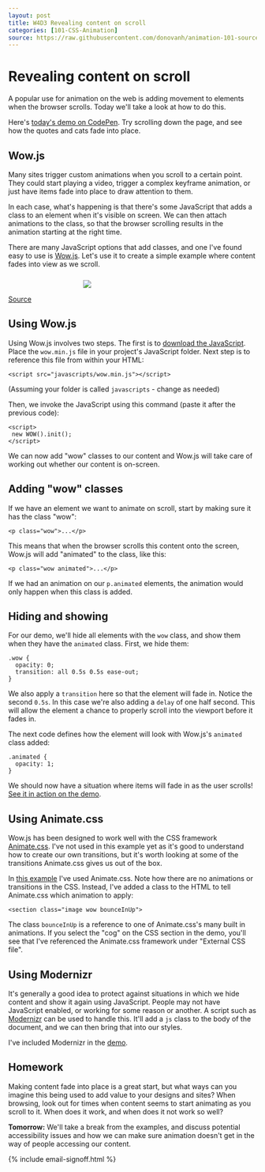 ```yaml
---
layout: post
title: W4D3 Revealing content on scroll
categories: [101-CSS-Animation]
source: https://raw.githubusercontent.com/donovanh/animation-101-source/master/src/_posts/2015-03-01-101W4D3.md
---
```


# Revealing content on scroll

A popular use for animation on the web is adding movement to elements when the browser scrolls. Today we'll take a look at how to do this.

Here's [today's demo on CodePen](http://codepen.io/donovanh/pen/gbVMjm). Try scrolling down the page, and see how the quotes and cats fade into place.

## Wow.js

Many sites trigger custom animations when you scroll to a certain point. They could start playing a video, trigger a complex keyframe animation, or just have items fade into place to draw attention to them.

In each case, what's happening is that there's some JavaScript that adds a class to an element when it's visible on screen. We can then attach animations to the class, so that the browser scrolling results in the animation starting at the right time.

There are many JavaScript options that add classes, and one I've found easy to use is [Wow.js](http://mynameismatthieu.com/WOW/). Let's use it to create a simple example where content fades into view as we scroll.

<div class="example">
  <img src="http://s3.amazonaws.com/course-images/scroll.gif" style="max-width: 200px; margin: 24px auto 0; display: block;">
  <p class="source"><a href="http://codepen.io/donovanh/pen/gbVMjm">Source</a></p>
</div>

## Using Wow.js

Using Wow.js involves two steps. The first is to [download the JavaScript](https://raw.githubusercontent.com/matthieua/WOW/master/dist/wow.min.js). Place the `wow.min.js` file in your project's JavaScript folder. Next step is to reference this file from within your HTML:

    <script src="javascripts/wow.min.js"></script>

(Assuming your folder is called `javascripts` - change as needed)

Then, we invoke the JavaScript using this command (paste it after the previous code):

    <script>
     new WOW().init();
    </script>

We can now add "wow" classes to our content and Wow.js will take care of working out whether our content is on-screen.

## Adding "wow" classes

If we have an element we want to animate on scroll, start by making sure it has the class "wow":

    <p class="wow">...</p>

This means that when the browser scrolls this content onto the screen, Wow.js will add "animated" to the class, like this:

    <p class="wow animated">...</p>

If we had an animation on our `p.animated` elements, the animation would only happen when this class is added.

## Hiding and showing

For our demo, we'll hide all elements with the `wow` class, and show them when they have the `animated` class. First, we hide them:

    .wow {
      opacity: 0;
      transition: all 0.5s 0.5s ease-out;
    }

We also apply a `transition` here so that the element will fade in. Notice the second `0.5s`. In this case we're also adding a `delay` of one half second. This will allow the element a chance to properly scroll into the viewport before it fades in.

The next code defines how the element will look with Wow.js's `animated` class added:

    .animated {
      opacity: 1;
    }

We should now have a situation where items will fade in as the user scrolls! [See it in action on the demo](http://codepen.io/donovanh/pen/gbVMjm).

## Using Animate.css

Wow.js has been designed to work well with the CSS framework [Animate.css](http://daneden.github.io/animate.css/). I've not used in this example yet as it's good to understand how to create our own transitions, but it's worth looking at some of the transitions Animate.css gives us out of the box.

In [this example](http://codepen.io/donovanh/pen/xbvOQK) I've used Animate.css. Note how there are no animations or transitions in the CSS. Instead, I've added a class to the HTML to tell Animate.css which animation to apply:

    <section class="image wow bounceInUp">

The class `bounceInUp` is a reference to one of Animate.css's many built in animations. If you select the "cog" on the CSS section in the demo, you'll see that I've referenced the Animate.css framework under "External CSS file".

## Using Modernizr

It's generally a good idea to protect against situations in which we hide content and show it again using JavaScript. People may not have JavaScript enabled, or working for some reason or another. A script such as [Modernizr](http://modernizr.com/) can be used to handle this. It'll add a `js` class to the body of the document, and we can then bring that into our styles.

I've included Modernizr in the [demo](http://codepen.io/donovanh/pen/gbVMjm).

<div class="callout">
  <h2>Homework</h2>
  <p>Making content fade into place is a great start, but what ways can you imagine this being used to add value to your designs and sites? When browsing, look out for times when content seems to start animating as you scroll to it. When does it work, and when does it not work so well?</p>
</div>

**Tomorrow:** We'll take a break from the examples, and discuss potential accessibility issues and how we can make sure animation doesn't get in the way of people accessing our content.

{% include email-signoff.html %}
